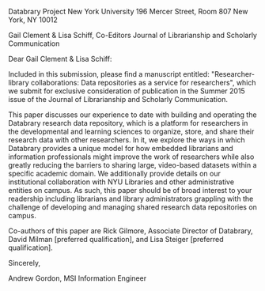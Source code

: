 Databrary Project
New York University
196 Mercer Street, Room 807
New York, NY 10012

Gail Clement & Lisa Schiff, Co-Editors
Journal of Librarianship and Scholarly Communication


Dear Gail Clement & Lisa Schiff:

Included in this submission, please find a manuscript entitled: "Researcher-library collaborations: Data repositories as a service for researchers", which we submit for exclusive consideration of publication in the Summer 2015 issue of the Journal of Librarianship and Scholarly Communication.

This paper discusses our experience to date with building and operating the Databrary research data repository, which is a platform for researchers in the developmental and learning sciences to organize, store, and share their research data with other researchers. In it, we explore the ways in which Databrary provides a unique model for how embedded librarians and information professionals might improve the work of researchers while also greatly reducing the barriers to sharing large, video-based datasets within a specific academic domain. We additionally provide details on our institutional collaboration with NYU Libraries and other administrative entities on campus. As such, this paper should be of broad interest to your readership including librarians and library administrators grappling with the challenge of developing and managing shared research data repositories on campus. 

Co-authors of this paper are Rick Gilmore, Associate Director of Databrary, David Milman [preferred qualification], and Lisa Steiger [preferred qualification]. 


Sincerely, 


Andrew Gordon, MSI
Information Engineer

